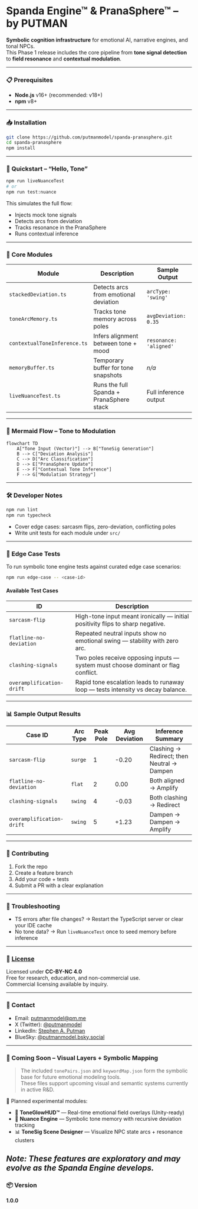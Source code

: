 # Spanda Engine™ & PranaSphere™ – by PUTMAN

**Symbolic cognition infrastructure** for emotional AI, narrative engines, and tonal NPCs.  
This Phase 1 release includes the core pipeline from **tone signal detection** to **field resonance** and **contextual modulation**.

---

### 📋 Prerequisites

- **Node.js** v16+ (recommended: v18+)
- **npm** v8+

---

### 📥 Installation

```bash
git clone https://github.com/putmanmodel/spanda-pranasphere.git
cd spanda-pranasphere
npm install
```

---

### 🔁 Quickstart – “Hello, Tone”

```bash
npm run liveNuanceTest
# or
npm run test:nuance
```

This simulates the full flow:

- Injects mock tone signals  
- Detects arcs from deviation  
- Tracks resonance in the PranaSphere  
- Runs contextual inference  

---

### 🧩 Core Modules

| Module                       | Description                               | Sample Output               |
|------------------------------|-------------------------------------------|-----------------------------|
| `stackedDeviation.ts`        | Detects arcs from emotional deviation     | `arcType: 'swing'`          |
| `toneArcMemory.ts`           | Tracks tone memory across poles           | `avgDeviation: 0.35`        |
| `contextualToneInference.ts` | Infers alignment between tone + mood      | `resonance: 'aligned'`      |
| `memoryBuffer.ts`            | Temporary buffer for tone snapshots       | _n/a_                       |
| `liveNuanceTest.ts`          | Runs the full Spanda + PranaSphere stack  | Full inference output       |

---

### 🧠 Mermaid Flow – Tone to Modulation

```mermaid
flowchart TD
    A["Tone Input (Vector)"] --> B["ToneSig Generation"]
    B --> C["Deviation Analysis"]
    C --> D["Arc Classification"]
    D --> E["PranaSphere Update"]
    E --> F["Contextual Tone Inference"]
    F --> G["Modulation Strategy"]
```

---

### 🛠️ Developer Notes

```bash
npm run lint
npm run typecheck
```

- Cover edge cases: sarcasm flips, zero-deviation, conflicting poles  
- Write unit tests for each module under `src/`  

---

### 🔬 Edge Case Tests

To run symbolic tone engine tests against curated edge case scenarios:

```bash
npm run edge-case -- <case-id>
```

#### Available Test Cases

| ID                        | Description                                                                      |
|--------------------------|-----------------------------------------------------------------------------------|
| `sarcasm-flip`           | High-tone input meant ironically — initial positivity flips to sharp negative.    |
| `flatline-no-deviation`  | Repeated neutral inputs show no emotional swing — stability with zero arc.        |
| `clashing-signals`       | Two poles receive opposing inputs — system must choose dominant or flag conflict. |
| `overamplification-drift`| Rapid tone escalation leads to runaway loop — tests intensity vs decay balance.   |

---

### 📊 Sample Output Results

| Case ID                   | Arc Type | Peak Pole  | Avg Deviation  | Inference Summary                          |
|---------------------------|----------|------------|----------------|--------------------------------------------|
| `sarcasm-flip`            | `surge`  | 1          | -0.20          | Clashing → Redirect; then Neutral → Dampen |
| `flatline-no-deviation`   | `flat`   | 2          | 0.00           | Both aligned → Amplify                     |
| `clashing-signals`        | `swing`  | 4          | -0.03          | Both clashing → Redirect                   |
| `overamplification-drift` | `swing`  | 5          | +1.23          | Dampen → Dampen → Amplify                  |

---

### 🤝 Contributing

1. Fork the repo  
2. Create a feature branch  
3. Add your code + tests  
4. Submit a PR with a clear explanation  

---

### 💬 Troubleshooting

- TS errors after file changes? → Restart the TypeScript server or clear your IDE cache  
- No tone data? → Run `liveNuanceTest` once to seed memory before inference  

---

### 📄 [License](./LICENSE)

Licensed under **CC-BY-NC 4.0**  
Free for research, education, and non-commercial use.  
Commercial licensing available by inquiry.

---

### 📡 Contact

- Email: [putmanmodel@pm.me](mailto:putmanmodel@pm.me)  
- X (Twitter): [@putmanmodel](https://x.com/putmanmodel)  
- LinkedIn: [Stephen A. Putman](https://www.linkedin.com/in/stephen-a-putman-0ba70a36b/)  
- BlueSky: [@putmanmodel.bsky.social](https://bsky.app/profile/putmanmodel.bsky.social)
---

### 🧭 Coming Soon – Visual Layers + Symbolic Mapping

> The included `tonePairs.json` and `keywordMap.json` form the symbolic base for future emotional modeling tools.  
> These files support upcoming visual and semantic systems currently in active R&D.

🌱 Planned experimental modules:
- 🎨 **ToneGlowHUD™** — Real-time emotional field overlays (Unity-ready)  
- 🧠 **Nuance Engine** — Symbolic tone memory with recursive deviation tracking  
- 📊 **ToneSig Scene Designer** — Visualize NPC state arcs + resonance clusters

_**Note:** These features are exploratory and may evolve as the Spanda Engine develops._
---

### 📦 Version

**1.0.0**
